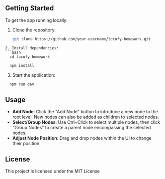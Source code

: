 ## Getting Started

To get the app running locally:

1. Clone the repository:
   ```bash
   git clone https://github.com/your-username/locofy-homework.git
  ```
2. Install dependencies:
  ```bash
    cd locofy-homework
  ```

  ```bash
    npm install
  ```

3. Start the application:
  ```bash
    npm run dev
  ```
## Usage

- **Add Node**: Click the "Add Node" button to introduce a new node to the root level. New nodes can also be added as children to selected nodes.
- **Select/Group Nodes**: Use Ctrl+Click to select multiple nodes, then click "Group Nodes" to create a parent node encompassing the selected nodes.
- **Adjust Node Position**: Drag and drop nodes within the UI to change their position.

## License

This project is licensed under the MIT License
